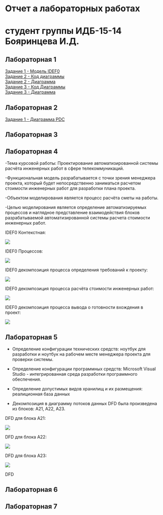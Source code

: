 # Отчет а лабораторных работах
# студент группы ИДБ-15-14 Бояринцева И.Д.

## Лабораторная 1
[Задание 1 - Модель IDEF0](https://github.com/BoyarintsevaI/projectSystem.github.io/blob/master/1.png)  
[Задание 2 - Код диаграммы](https://github.com/BoyarintsevaI/projectSystem.github.io/blob/master/Code%20PlantUML)  
[Задание 2 - Диаграмма](https://github.com/BoyarintsevaI/projectSystem.github.io/blob/master/%D0%94%D0%B8%D0%B0%D0%B3%D1%80%D0%B0%D0%BC%D0%BC%D0%B0.png)  
[Задание 3 - Код Диаграммы](https://github.com/BoyarintsevaI/projectSystem.github.io/blob/master/Code2%20PlantUML)  
[Задание 3 - Диаграмма](https://github.com/BoyarintsevaI/projectSystem.github.io/blob/master/2.png)  

## Лабораторная 2
[Задание 1 - Диаграмма PDC](https://github.com/BoyarintsevaI/projectSystem.github.io/blob/master/PDC.PNG)  
## Лабораторная 3

## Лабораторная 4
-Тема курсовой работы: Проектирование автоматизированной системы расчёта инженерных работ в сфере телекоммуникаций.

-Функциональная модель разрабатывается с точки зрения менеджера проекта, который будет непосредственно заниматься расчетом стоимости инженерных работ для разработки плана проекта.

-Объектом моделирования является процесс расчёта сметы на работы. 

-Целью моделирования является определение автоматизируемых процессов и наглядное представление взаимодействия блоков разрабатываемой автоматизированной системы расчета стоимости инженерных работ.
 
 
 IDEF0 Контекстная: 
 
 ![](https://github.com/BoyarintsevaI/projectSystem.github.io/blob/master/Контексная%20диаграмма.PNG)
 
 
 IDEF0 Процессов:
 
  ![](https://github.com/BoyarintsevaI/projectSystem.github.io/blob/master/Idef0%20все%20блоки.PNG)
  
  IDEF0 декомпозиция процесса определения требований к проекту:
  
   ![](https://github.com/BoyarintsevaI/projectSystem.github.io/blob/master/Декомпозиция%20А1.PNG) 
   
   IDEF0 декомпозиция процесса расчёта стоимости инженерных работ:
   
   ![](https://github.com/BoyarintsevaI/projectSystem.github.io/blob/master/Декомпозиция%20А2.PNG) 
   
   IDEF0 декомпозиция процесса вывода о готовности вхождения в проект:
   
   ![](https://github.com/BoyarintsevaI/projectSystem.github.io/blob/master/Ltrjvgjpbwbz%20F3.PNG) 

## Лабораторная 5

- Определение конфигурации технических средств: ноутбук для разработки и ноутбук на рабочем месте менеджера проекта для проверки системы.

- Определение конфигурации программных средств: Microsoft Visual Studio -  интегрированная среда разработки программного обеспечения.

- Определение допустимых видов хранилищ и их размещения: реалиционная база данных

- Декомпозиция в диаграмму потоков данных DFD была произведена из блоков: А21, А22, А23.

DFD для блока А21:

![](https://github.com/BoyarintsevaI/projectSystem.github.io/blob/master/ДФД%20для%20проверки%20аккаунта.PNG)

DFD для блока А22:

![](https://github.com/BoyarintsevaI/projectSystem.github.io/blob/master/ДФД%20для%20ввода%20данных.PNG)

DFD для блока А23:

![](https://github.com/BoyarintsevaI/projectSystem.github.io/blob/master/ДФД%20для%20расчёта.PNG)

DFD 
## Лабораторная 6

## Лабораторная 7
